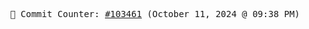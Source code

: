 <p align="center">
    <samp>
        📮 Commit Counter: <a href="https://github.com/Javascript-void0/Javascript-void0/commits/main">#103461</a> (October 11, 2024 @ 09:38 PM)
    </samp>
</p>
